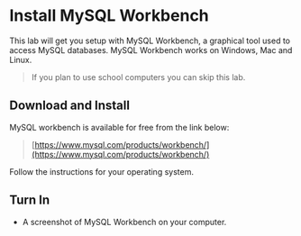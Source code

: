 # Install MySQL Workbench 

This lab will get you setup with MySQL Workbench, a graphical tool used to access MySQL databases. MySQL Workbench works on Windows, Mac and Linux. 

> If you plan to use school computers you can skip this lab.

## Download and Install 

MySQL workbench is available for free from the link below:

> [https://www.mysql.com/products/workbench/](https://www.mysql.com/products/workbench/)

Follow the instructions for your operating system. 

## Turn In 

* A screenshot of MySQL Workbench on your computer. 
  